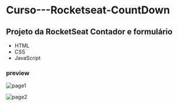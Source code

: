 # Curso---Rocketseat-CountDown
## Projeto da RocketSeat Contador e formulário 
- HTML
- CSS
- JavaScript

### preview

  ![page1](https://github.com/RobertFill/Curso---Rocketseat-CountDown/assets/121053613/85a3c3c8-1885-4cbc-adbd-1d7c5069b211)

![page2](https://github.com/RobertFill/Curso---Rocketseat-CountDown/assets/121053613/7314d842-90fa-4ed2-aa34-51bac0c4751c)

